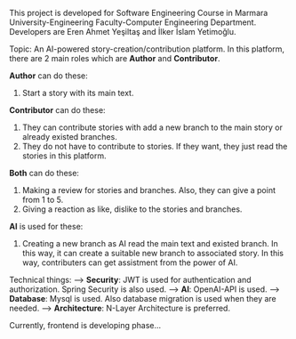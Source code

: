 This project is developed for Software Engineering Course in Marmara University-Engineering Faculty-Computer Engineering Department.
Developers are Eren Ahmet Yeşiltaş and İlker İslam Yetimoğlu.

Topic: 
An AI-powered story-creation/contribution platform.
In this platform, there are 2 main roles which are **Author** and **Contributor**.

**Author** can do these:
1. Start a story with its main text.

**Contributor** can do these:
1. They can contribute stories with add a new branch to the main story or already existed branches.
2. They do not have to contribute to stories. If they want, they just read the stories in this platform.

**Both** can do these:
1. Making a review for stories and branches. Also, they can give a point from 1 to 5.  
2. Giving a reaction as like, dislike to the stories and branches.

**AI** is used for these:
1. Creating a new branch as AI read the main text and existed branch. In this way, it can create a suitable new branch to associated story.
In this way, contributers can get assistment from the power of AI.

Technical things:
--> **Security**: JWT is used for authentication and authorization. Spring Security is also used.
--> **AI**: OpenAI-API is used.
--> **Database**: Mysql is used. Also database migration is used when they are needed.
--> **Architecture**: N-Layer Architecture is preferred.

Currently, frontend is developing phase...
